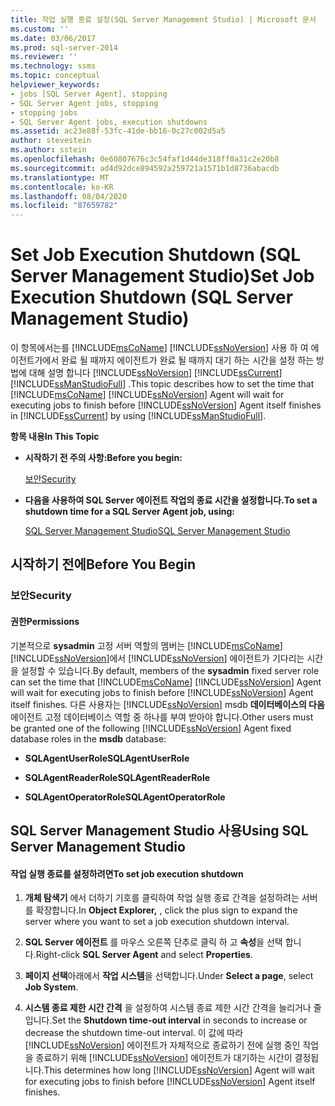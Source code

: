 ```yaml
---
title: 작업 실행 종료 설정(SQL Server Management Studio) | Microsoft 문서
ms.custom: ''
ms.date: 03/06/2017
ms.prod: sql-server-2014
ms.reviewer: ''
ms.technology: ssms
ms.topic: conceptual
helpviewer_keywords:
- jobs [SQL Server Agent], stopping
- SQL Server Agent jobs, stopping
- stopping jobs
- SQL Server Agent jobs, execution shutdowns
ms.assetid: ac23e88f-53fc-41de-bb16-0c27c002d5a5
author: stevestein
ms.author: sstein
ms.openlocfilehash: 0e60807676c3c54faf1d44de318ff0a31c2e20b8
ms.sourcegitcommit: ad4d92dce894592a259721a1571b1d8736abacdb
ms.translationtype: MT
ms.contentlocale: ko-KR
ms.lasthandoff: 08/04/2020
ms.locfileid: "87659782"
---
```

# <a name="set-job-execution-shutdown-sql-server-management-studio"></a><span data-ttu-id="4fd6f-102">Set Job Execution Shutdown (SQL Server Management Studio)</span><span class="sxs-lookup"><span data-stu-id="4fd6f-102">Set Job Execution Shutdown (SQL Server Management Studio)</span></span>
  <span data-ttu-id="4fd6f-103">이 항목에서는를 [!INCLUDE[msCoName](../../includes/msconame-md.md)] [!INCLUDE[ssNoVersion](../../includes/ssnoversion-md.md)] 사용 하 여 에이전트가에서 완료 될 때까지 에이전트가 완료 될 때까지 대기 하는 시간을 설정 하는 방법에 대해 설명 합니다 [!INCLUDE[ssNoVersion](../../includes/ssnoversion-md.md)] [!INCLUDE[ssCurrent](../../includes/sscurrent-md.md)] [!INCLUDE[ssManStudioFull](../../includes/ssmanstudiofull-md.md)] .</span><span class="sxs-lookup"><span data-stu-id="4fd6f-103">This topic describes how to set the time that [!INCLUDE[msCoName](../../includes/msconame-md.md)] [!INCLUDE[ssNoVersion](../../includes/ssnoversion-md.md)] Agent will wait for executing jobs to finish before [!INCLUDE[ssNoVersion](../../includes/ssnoversion-md.md)] Agent itself finishes in [!INCLUDE[ssCurrent](../../includes/sscurrent-md.md)] by using [!INCLUDE[ssManStudioFull](../../includes/ssmanstudiofull-md.md)].</span></span>  
  
 <span data-ttu-id="4fd6f-104">**항목 내용**</span><span class="sxs-lookup"><span data-stu-id="4fd6f-104">**In This Topic**</span></span>  
  
-   <span data-ttu-id="4fd6f-105">**시작하기 전 주의 사항:**</span><span class="sxs-lookup"><span data-stu-id="4fd6f-105">**Before you begin:**</span></span>  
  
     [<span data-ttu-id="4fd6f-106">보안</span><span class="sxs-lookup"><span data-stu-id="4fd6f-106">Security</span></span>](#Security)  
  
-   <span data-ttu-id="4fd6f-107">**다음을 사용하여 SQL Server 에이전트 작업의 종료 시간을 설정합니다.**</span><span class="sxs-lookup"><span data-stu-id="4fd6f-107">**To set a shutdown time for a SQL Server Agent job, using:**</span></span>  
  
     [<span data-ttu-id="4fd6f-108">SQL Server Management Studio</span><span class="sxs-lookup"><span data-stu-id="4fd6f-108">SQL Server Management Studio</span></span>](#SSMSProcedure)  
  
##  <a name="before-you-begin"></a><a name="BeforeYouBegin"></a> <span data-ttu-id="4fd6f-109">시작하기 전에</span><span class="sxs-lookup"><span data-stu-id="4fd6f-109">Before You Begin</span></span>  
  
###  <a name="security"></a><a name="Security"></a> <span data-ttu-id="4fd6f-110">보안</span><span class="sxs-lookup"><span data-stu-id="4fd6f-110">Security</span></span>  
  
####  <a name="permissions"></a><a name="Permissions"></a> <span data-ttu-id="4fd6f-111">권한</span><span class="sxs-lookup"><span data-stu-id="4fd6f-111">Permissions</span></span>  
 <span data-ttu-id="4fd6f-112">기본적으로 **sysadmin** 고정 서버 역할의 멤버는 [!INCLUDE[msCoName](../../includes/msconame-md.md)] [!INCLUDE[ssNoVersion](../../includes/ssnoversion-md.md)]에서 [!INCLUDE[ssNoVersion](../../includes/ssnoversion-md.md)] 에이전트가 기다리는 시간을 설정할 수 있습니다.</span><span class="sxs-lookup"><span data-stu-id="4fd6f-112">By default, members of the **sysadmin** fixed server role can set the time that [!INCLUDE[msCoName](../../includes/msconame-md.md)] [!INCLUDE[ssNoVersion](../../includes/ssnoversion-md.md)] Agent will wait for executing jobs to finish before [!INCLUDE[ssNoVersion](../../includes/ssnoversion-md.md)] Agent itself finishes.</span></span> <span data-ttu-id="4fd6f-113">다른 사용자는 [!INCLUDE[ssNoVersion](../../includes/ssnoversion-md.md)] msdb **데이터베이스의 다음** 에이전트 고정 데이터베이스 역할 중 하나를 부여 받아야 합니다.</span><span class="sxs-lookup"><span data-stu-id="4fd6f-113">Other users must be granted one of the following [!INCLUDE[ssNoVersion](../../includes/ssnoversion-md.md)] Agent fixed database roles in the **msdb** database:</span></span>  
  
-   <span data-ttu-id="4fd6f-114">**SQLAgentUserRole**</span><span class="sxs-lookup"><span data-stu-id="4fd6f-114">**SQLAgentUserRole**</span></span>  
  
-   <span data-ttu-id="4fd6f-115">**SQLAgentReaderRole**</span><span class="sxs-lookup"><span data-stu-id="4fd6f-115">**SQLAgentReaderRole**</span></span>  
  
-   <span data-ttu-id="4fd6f-116">**SQLAgentOperatorRole**</span><span class="sxs-lookup"><span data-stu-id="4fd6f-116">**SQLAgentOperatorRole**</span></span>  
  
##  <a name="using-sql-server-management-studio"></a><a name="SSMSProcedure"></a> <span data-ttu-id="4fd6f-117">SQL Server Management Studio 사용</span><span class="sxs-lookup"><span data-stu-id="4fd6f-117">Using SQL Server Management Studio</span></span>  
  
#### <a name="to-set-job-execution-shutdown"></a><span data-ttu-id="4fd6f-118">작업 실행 종료를 설정하려면</span><span class="sxs-lookup"><span data-stu-id="4fd6f-118">To set job execution shutdown</span></span>  
  
1.  <span data-ttu-id="4fd6f-119">**개체 탐색기** 에서 더하기 기호를 클릭하여 작업 실행 종료 간격을 설정하려는 서버를 확장합니다.</span><span class="sxs-lookup"><span data-stu-id="4fd6f-119">In **Object Explorer,** , click the plus sign to expand the server where you want to set a job execution shutdown interval.</span></span>  
  
2.  <span data-ttu-id="4fd6f-120">**SQL Server 에이전트** 를 마우스 오른쪽 단추로 클릭 하 고 **속성**을 선택 합니다.</span><span class="sxs-lookup"><span data-stu-id="4fd6f-120">Right-click **SQL Server Agent** and select **Properties**.</span></span>  
  
3.  <span data-ttu-id="4fd6f-121">**페이지 선택**아래에서 **작업 시스템**을 선택합니다.</span><span class="sxs-lookup"><span data-stu-id="4fd6f-121">Under **Select a page**, select **Job System**.</span></span>  
  
4.  <span data-ttu-id="4fd6f-122">**시스템 종료 제한 시간 간격** 을 설정하여 시스템 종료 제한 시간 간격을 늘리거나 줄입니다.</span><span class="sxs-lookup"><span data-stu-id="4fd6f-122">Set the **Shutdown time-out interval** in seconds to increase or decrease the shutdown time-out interval.</span></span> <span data-ttu-id="4fd6f-123">이 값에 따라 [!INCLUDE[ssNoVersion](../../includes/ssnoversion-md.md)] 에이전트가 자체적으로 종료하기 전에 실행 중인 작업을 종료하기 위해 [!INCLUDE[ssNoVersion](../../includes/ssnoversion-md.md)] 에이전트가 대기하는 시간이 결정됩니다.</span><span class="sxs-lookup"><span data-stu-id="4fd6f-123">This determines how long [!INCLUDE[ssNoVersion](../../includes/ssnoversion-md.md)] Agent will wait for executing jobs to finish before [!INCLUDE[ssNoVersion](../../includes/ssnoversion-md.md)] Agent itself finishes.</span></span>  
  
  
